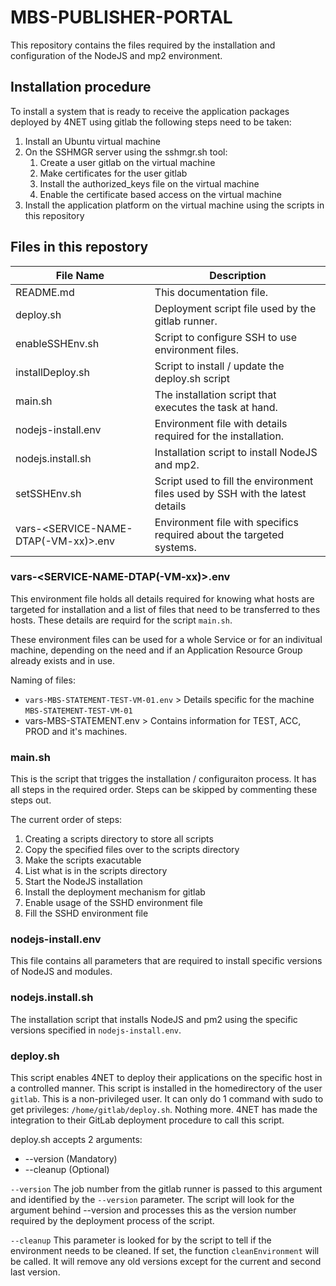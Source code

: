 # MBS-PUBLISHER-PORTAL
This repository contains the files required by the installation and configuration of the NodeJS and mp2 environment.


## Installation procedure

To install a system that is ready to receive the application packages deployed by 4NET using gitlab the following steps need to be taken:

1. Install an Ubuntu virtual machine
2. On the SSHMGR server using the sshmgr.sh tool:
   1. Create a user gitlab on the virtual machine
   2. Make certificates for the user gitlab
   3. Install the authorized_keys file on the virtual machine
   4. Enable the certificate based access on the virtual machine
3. Install the application platform on the virtual machine using the scripts in this repository


## Files in this repostory

| File Name | Description |
| --- | --- |
| README.md | This documentation file. |
| deploy.sh | Deployment script file used by the gitlab runner. |
| enableSSHEnv.sh | Script to configure SSH to use environment files. |
| installDeploy.sh | Script to install / update the deploy.sh script |
| main.sh | The installation script that executes the task at hand. |
| nodejs-install.env | Environment file with details required for the installation. |
| nodejs.install.sh | Installation script to install NodeJS and mp2. |
| setSSHEnv.sh | Script used to fill the environment files used by SSH with the latest details |
| vars-\<SERVICE-NAME-DTAP(-VM-xx)\>.env | Environment file with specifics required about the targeted systems. |


### vars-\<SERVICE-NAME-DTAP(-VM-xx)\>.env

This environment file holds all details required for knowing what hosts are targeted for installation and a list of files that need to be transferred to thes hosts. These details are requird for the script `main.sh`.

These environment files can be used for a whole Service or for an indivitual machine, depending on the need and if an Application Resource Group already exists and in use.

Naming of files:

* `vars-MBS-STATEMENT-TEST-VM-01.env` > Details specific for the machine `MBS-STATEMENT-TEST-VM-01`
* vars-MBS-STATEMENT.env > Contains information for TEST, ACC, PROD and it's machines.


### main.sh

This is the script that trigges the installation / configuraiton process. It has all steps in the required order. Steps can be skipped by commenting these steps out.

The current order of steps:

1. Creating a scripts directory to store all scripts
2. Copy the specified files over to the scripts directory
3. Make the scripts exacutable
4. List what is in the scripts directory
4. Start the NodeJS installation
6. Install the deployment mechanism for gitlab
7. Enable usage of the SSHD environment file
8. Fill the SSHD environment file


### nodejs-install.env

This file contains all parameters that are required to install specific versions of NodeJS and modules.


### nodejs.install.sh

The installation script that installs NodeJS and pm2 using the specific versions specified in `nodejs-install.env`.


### deploy.sh

This script enables 4NET to deploy their applications on the specific host in a controlled manner. This script is installed in the homedirectory of the user `gitlab`. This is a non-privileged user. It can only do 1 command with sudo to get privileges: `/home/gitlab/deploy.sh`. Nothing more. 4NET has made the integration to their GitLab deployment procedure to call this script.

deploy.sh accepts 2 arguments:  
* --version <gitlab build number> (Mandatory)
* --cleanup (Optional)

`--version` The job number from the gitlab runner is passed to this argument and identified by the `--version` parameter. The script will look for the argument behind --version and processes this as the version number required by the deployment process of the script.

`--cleanup` This parameter is looked for by the script to tell if the environment needs to be cleaned. If set, the function `cleanEnvironment` will be called. It will remove any old versions except for the current and second last version.



